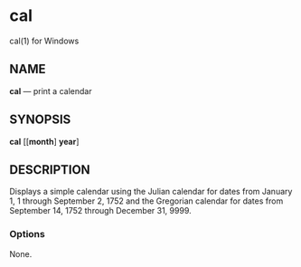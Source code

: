 # cal

cal(1) for Windows

## NAME

**cal** — print a calendar

## SYNOPSIS

**cal** \[\[**month**\] **year**\]

## DESCRIPTION

Displays a simple calendar using the Julian calendar for dates from January 1, 1 through September 2, 1752 and the Gregorian calendar for dates from September 14, 1752 through December 31, 9999.

### Options

None.
